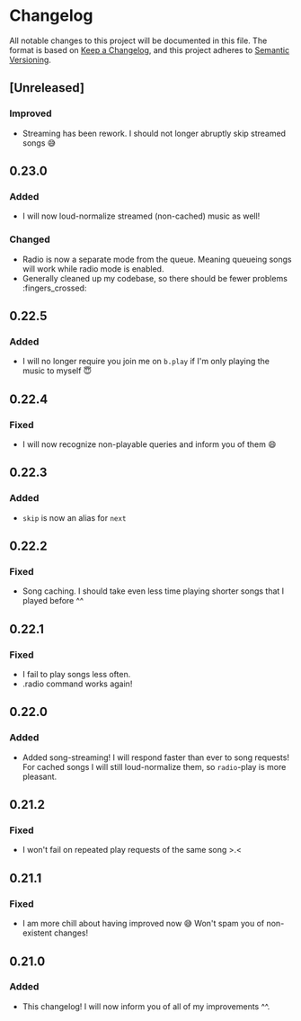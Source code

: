 # Changelog

All notable changes to this project will be documented in this file.
The format is based on [Keep a Changelog](https://keepachangelog.com/en/1.0.0/),
and this project adheres to [Semantic Versioning](https://semver.org/spec/v2.0.0.html).

## [Unreleased]

### Improved

+ Streaming has been rework. I should not longer abruptly skip streamed songs :sweat_smile:

## 0.23.0

### Added

+ I will now loud-normalize streamed (non-cached) music as well!

### Changed

* Radio is now a separate mode from the queue. Meaning queueing songs will work while radio mode is enabled.
* Generally cleaned up my codebase, so there should be fewer problems :fingers_crossed:

## 0.22.5

### Added

+ I will no longer require you join me on `b.play` if I'm only playing the music to myself :innocent:

## 0.22.4

### Fixed

* I will now recognize non-playable queries and inform you of them :smile:

## 0.22.3

### Added

+ `skip` is now an alias for `next`

## 0.22.2

### Fixed

* Song caching. I should take even less time playing shorter songs that I played before ^^

## 0.22.1

### Fixed

* I fail to play songs less often.
* .radio command works again!

## 0.22.0

### Added

* Added song-streaming! I will respond faster than ever to song requests!
For cached songs I will still loud-normalize them, so `radio`-play is more pleasant.

## 0.21.2

### Fixed

* I won't fail on repeated play requests of the same song >.<

## 0.21.1

### Fixed

* I am more chill about having improved now :sweat_smile: Won't spam you of non-existent changes!

## 0.21.0

### Added

* This changelog! I will now inform you of all of my improvements ^^.

